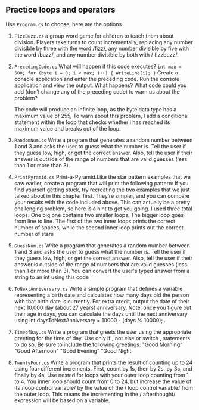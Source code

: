 ﻿## Practice loops and operators
Use `Program.cs` to choose, here are the options
1. `FizzBuzz.cs` 
   a group word game for children to teach them about division. Players take turns
   to count incrementally, replacing any number divisible by three with the word /fizz/, any
   number divisible by five with the word /buzz/, and any number divisible by both with /
   fizzbuzz/.
2. `PrecedingCode.cs`
   What will happen if this code executes?
   `int max = 500;
   for (byte i = 0; i < max; i++)
   {
   WriteLine(i);
   }`
   Create a console application and enter the preceding code. Run the console application
   and view the output. What happens?
   What code could you add (don’t change any of the preceding code) to warn us about the
   problem?

   The code will produce an infinite loop, as the byte data type has a maximum value of 255, To warn about this problem, I add a conditional statement within the loop that checks whether i has reached its maximum value and breaks out of the loop.
3. `RandomNum.cs`
   Write a program that generates a random number between 1 and 3 and asks the user to
   guess what the number is. Tell the user if they guess low, high, or get the correct answer.
   Also, tell the user if their answer is outside of the range of numbers that are valid guesses
   (less than 1 or more than 3).
4. `PrintPyramid.cs`
   Print-a-Pyramid.Like the star pattern examples that we saw earlier, create a program that
   will print the following pattern: If you find yourself getting stuck, try recreating the two
   examples that we just talked about in this chapter first. They’re simpler, and you can
   compare your results with the code included above.
   This can actually be a pretty challenging problem, so here is a hint to get you going. I used
   three total loops. One big one contains two smaller loops. The bigger loop goes from line
   to line. The first of the two inner loops prints the correct number of spaces, while the
   second inner loop prints out the correct number of stars
5. `GuessNum.cs` Write a program that generates a random number between 1 and 3 and asks the user to
   guess what the number is. Tell the user if they guess low, high, or get the correct answer.
   Also, tell the user if their answer is outside of the range of numbers that are valid guesses
   (less than 1 or more than 3). You can convert the user's typed answer from a string to an
   int using this code
6. `ToNextAnniversary.cs` Write a simple program that defines a variable representing a birth date and calculates
   how many days old the person with that birth date is currently.
   For extra credit, output the date of their next 10,000 day (about 27 years) anniversary.
   Note: once you figure out their age in days, you can calculate the days until the next
   anniversary using int daysToNextAnniversary = 10000 - (days % 10000); .
7. `TimeofDay.cs` Write a program that greets the user using the appropriate greeting for the time of day.
   Use only if , not else or switch , statements to do so. Be sure to include the following
   greetings:
   "Good Morning"
   "Good Afternoon"
   "Good Evening"
   "Good Night
8. `TwentyFour.cs` Write a program that prints the result of counting up to 24 using four different increments.
   First, count by 1s, then by 2s, by 3s, and finally by 4s.
   Use nested for loops with your outer loop counting from 1 to 4. You inner loop should
   count from 0 to 24, but increase the value of its /loop control variable/ by the value of the /
   loop control variable/ from the outer loop. This means the incrementing in the /
   afterthought/ expression will be based on a variable.
